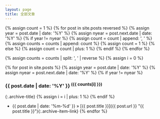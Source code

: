 ```yaml
---
layout: page
title: 全部文章
---
```


{% assign count = 1 %}
{% for post in site.posts reversed %}
{% assign year = post.date | date: '%Y' %}
{% assign nyear = post.next.date | date: '%Y' %}
{% if year != nyear %}
{% assign count = count | append: ', ' %}
{% assign counts = counts | append: count %}
{% assign count = 1 %}
{% else %}
{% assign count = count | plus: 1 %}
{% endif %}
{% endfor %}

{% assign counts = counts | split: ', ' | reverse %}
{% assign i = 0 %}

{% for post in site.posts %}
{% assign year = post.date | date: '%Y' %}
{% assign nyear = post.next.date | date: '%Y' %}
{% if year != nyear %}
### {{ post.date | date: '%Y' }}<sup> ({{ counts[i] }})</sup>
{:.archive-title}
{% assign i = i | plus: 1 %}
{% endif %}
* {{ post.date | date: '%m-%d' }} &raquo; [{{ post.title }}]({{ post.url }} "{{ post.title }}"){:.archive-item-link}
{% endfor %}
